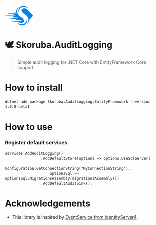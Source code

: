 ![Logo](docs/Images/Skoruba-ReadMe.png) 

# 🕊️ Skoruba.AuditLogging
> Simple audit logging for .NET Core with EntityFramework Core support

# How to install

```
dotnet add package Skoruba.AuditLogging.EntityFramework --version 1.0.0-beta1
```

# How to use

### Register default services
```
services.AddAuditLogging()
                .AddDefaultStore(options => options.UseSqlServer(
                    Configuration.GetConnectionString("MyConnectionString"),
                    optionsSql => optionsSql.MigrationsAssembly(migrationsAssembly)))
                .AddDefaultAuditSink();
```

# Acknowledgements

- This library is inspired by [EventService from IdentityServer4](https://github.com/IdentityServer/IdentityServer4).
